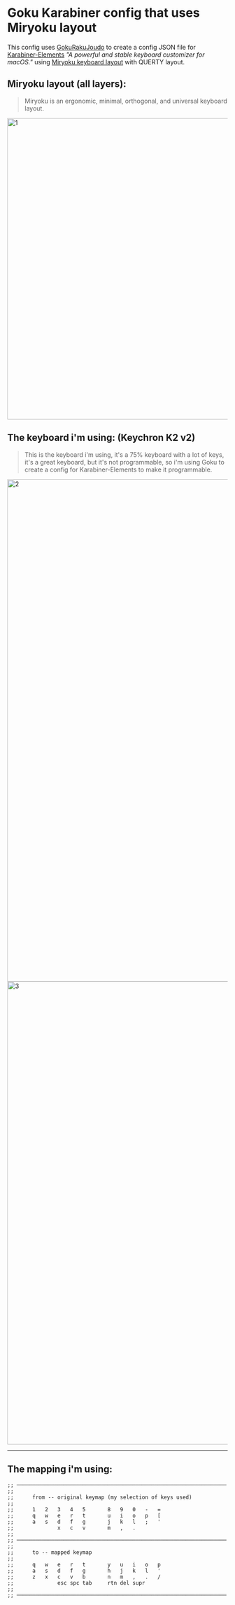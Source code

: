 # Goku Karabiner config that uses Miryoku layout

This config uses [GokuRakuJoudo](https://github.com/yqrashawn/GokuRakuJoudo) to create a config JSON file for [Karabiner-Elements](https://github.com/pqrs-org/Karabiner-Elements) *"A powerful and stable keyboard customizer for macOS."* using [Miryoku keyboard layout](https://github.com/manna-harbour/miryoku) with QUERTY layout.

## Miryoku layout (all layers):

>
> Miryoku is an ergonomic, minimal, orthogonal, and universal keyboard layout.
>
<img width="689" alt="1" src="https://github.com/sturmenta/goku-karabiner-miryoku/assets/30802967/f4bbe805-7c40-4c51-aa9d-819bade55e5d">

## The keyboard i'm using: (Keychron K2 v2)
>
> This is the keyboard i'm using, it's a 75% keyboard with a lot of keys, it's a great keyboard, but it's not programmable, so i'm using Goku to create a config for Karabiner-Elements to make it programmable.
>
<img width="1148" alt="2" src="https://github.com/sturmenta/karabiner-config/assets/30802967/2f27b325-14e9-4055-8a47-f39f2b1d8166">
<img width="1059" alt="3" src="https://github.com/sturmenta/karabiner-config/assets/30802967/4a0a328a-ac38-4097-b3c7-1d432867809e">

---
## The mapping i'm using:
```edn
;; ───────────────────────────────────────────────────────────────────
;;
;;      from -- original keymap (my selection of keys used)
;;
;;      1   2   3   4   5       8   9   0   -   =
;;      q   w   e   r   t       u   i   o   p   [
;;      a   s   d   f   g       j   k   l   ;   '
;;              x   c   v       m   ,   .
;;
;; ───────────────────────────────────────────────────────────────────
;;
;;      to -- mapped keymap
;;
;;      q   w   e   r   t       y   u   i   o   p
;;      a   s   d   f   g       h   j   k   l   '
;;      z   x   c   v   b       n   m   ,   .   /
;;              esc spc tab     rtn del supr
;;
;; ───────────────────────────────────────────────────────────────────
```

